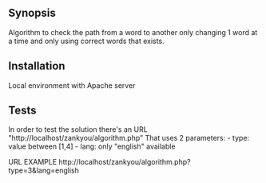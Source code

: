 ## Synopsis

Algorithm to check the path from a word to another only changing 1 word at a time and only using correct words that exists.

## Installation

Local environment with Apache server

## Tests

In order to test the solution there's an URL 
	"http://localhost/zankyou/algorithm.php"
That uses 2 parameters:
	- type: value between [1,4]
	- lang: only "english" available

URL EXAMPLE
	http://localhost/zankyou/algorithm.php?type=3&lang=english
	